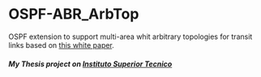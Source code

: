 # OSPF-ABR_ArbTop

OSPF extension to support multi-area whit arbitrary topologies for transit links based on [this white paper](https://arxiv.org/abs/1704.08916).

##### My Thesis project on [Instituto Superior Tecnico](https://tecnico.ulisboa.pt/en/)
